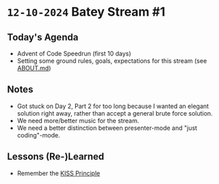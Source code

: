 # `12-10-2024` Batey Stream #1

## Today's Agenda

* Advent of Code Speedrun (first 10 days)
* Setting some ground rules, goals, expectations for this stream (see [ABOUT.md](../ABOUT.md))


## Notes


* Got stuck on Day 2, Part 2 for too long because I wanted an elegant solution right away, rather than accept a general brute force solution.
* We need more/better music for the stream.
* We need a better distinction between presenter-mode and "just coding"-mode.


## Lessons (Re-)Learned

* Remember the [KISS Principle](https://en.wikipedia.org/wiki/KISS_principle)
